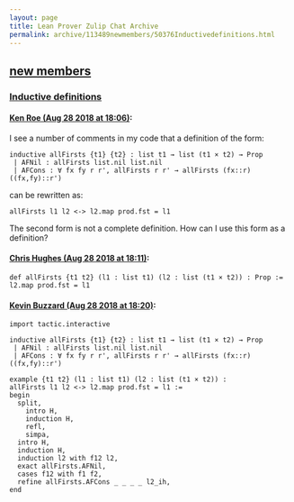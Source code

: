 ```yaml
---
layout: page
title: Lean Prover Zulip Chat Archive 
permalink: archive/113489newmembers/50376Inductivedefinitions.html
---
```


## [new members](index.html)
### [Inductive definitions](50376Inductivedefinitions.html)

#### [Ken Roe (Aug 28 2018 at 18:06)](https://leanprover.zulipchat.com/#narrow/stream/113489-new%20members/topic/Inductive%20definitions/near/132926297):
I see a number of comments in my code that a definition of the form:
```lean
inductive allFirsts {t1} {t2} : list t1 → list (t1 × t2) → Prop
 | AFNil : allFirsts list.nil list.nil
 | AFCons : ∀ fx fy r r', allFirsts r r' → allFirsts (fx::r) ((fx,fy)::r')
```
can be rewritten as:
```lean
allFirsts l1 l2 <-> l2.map prod.fst = l1
```

The second form is not a complete definition.  How can I use this form as a definition?

#### [Chris Hughes (Aug 28 2018 at 18:11)](https://leanprover.zulipchat.com/#narrow/stream/113489-new%20members/topic/Inductive%20definitions/near/132926525):
`def allFirsts {t1 t2} (l1 : list t1) (l2 : list (t1 × t2)) : Prop := l2.map prod.fst = l1`

#### [Kevin Buzzard (Aug 28 2018 at 18:20)](https://leanprover.zulipchat.com/#narrow/stream/113489-new%20members/topic/Inductive%20definitions/near/132926967):
```lean
import tactic.interactive

inductive allFirsts {t1} {t2} : list t1 → list (t1 × t2) → Prop
 | AFNil : allFirsts list.nil list.nil
 | AFCons : ∀ fx fy r r', allFirsts r r' → allFirsts (fx::r) ((fx,fy)::r')

example {t1 t2} (l1 : list t1) (l2 : list (t1 × t2)) :
allFirsts l1 l2 <-> l2.map prod.fst = l1 :=
begin
  split,
    intro H,
    induction H,
    refl,
    simpa,
  intro H,
  induction H,
  induction l2 with f12 l2,
  exact allFirsts.AFNil,
  cases f12 with f1 f2,
  refine allFirsts.AFCons _ _ _ _ l2_ih,
end
```

